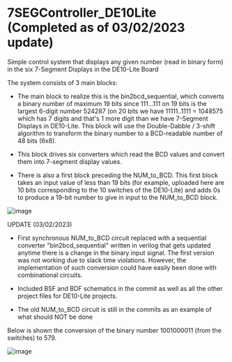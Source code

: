 # 7SEGController_DE10Lite (Completed as of 03/02/2023 update)

Simple control system that displays any given number (read in binary form) in the six 7-Segment Displays in the DE10-Lite Board

The system consists of 3 main blocks:

* The main block to realize this is the bin2bcd_sequential, which converts a binary number of maximum 19 bits since 111...111 on 19 bits is the largest 6-digit number 524287 (on 20 bits we have 11111..1111 = 1048575 which has 7 digits and that's 1 more digit than we have 7-Segment Displays in DE10-Lite. This block will use the Double-Dabble / 3-shift algorithm to transform the binary number to a BCD-readable number of 48 bits (6x8).

* This block drives six converters which read the BCD values and convert them into 7-segment display values.

* There is also a first block preceding the NUM_to_BCD. This first block takes an input value of less than 19 bits (for example, uploaded here are 10 bits corresponding to the 10 switches of the DE10-Lite) and adds 0s to produce a 19-bit number to give in input to the NUM_to_BCD block.

![image](https://user-images.githubusercontent.com/123891760/216140878-ed0b6db3-92ef-4b20-8300-a19f7699ebc7.png)


UPDATE (03/02/2023)

* First synchronous NUM_to_BCD circuit replaced with a sequential converter "bin2bcd_sequential" written in verilog that gets updated anytime there is a change in the binary input signal. The first version was not working due to slack time violations. However, the implementation of such conversion could have easily been done with combinational circuits.

* Included BSF and BDF schematics in the commit as well as all the other project files for DE10-Lite projects.

* The old NUM_to_BCD circuit is still in the commits as an example of what should NOT be done

Below is shown the conversion of the binary number 1001000011 (from the switches) to 579.

![image](https://user-images.githubusercontent.com/123891760/216672480-03183f00-02a9-412f-9968-65f2b465ce3f.png)
